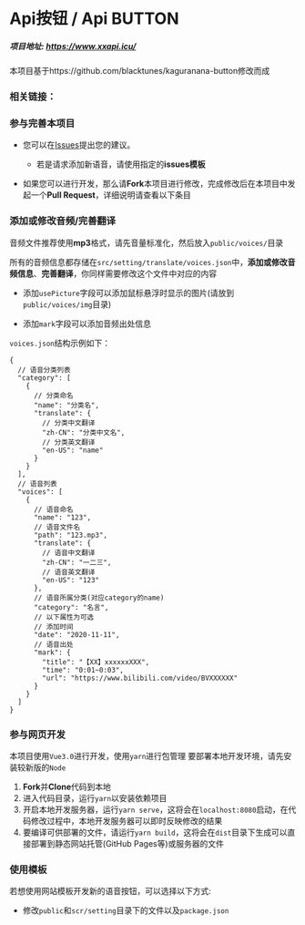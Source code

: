# Api按钮 / Api BUTTON

##### 项目地址: https://www.xxapi.icu/

本项目基于https://github.com/blacktunes/kaguranana-button修改而成

### 相关链接：


### 参与完善本项目

- 您可以在[Issues](https://github.com/DYS763/Api_button/issues)提出您的建议。
  - 若是请求添加新语音，请使用指定的**issues模板**

- 如果您可以进行开发，那么请**Fork**本项目进行修改，完成修改后在本项目中发起一个**Pull Request**，详细说明请查看以下条目

### 添加或修改音频/完善翻译

音频文件推荐使用**mp3**格式，请先音量标准化，然后放入`public/voices/`目录

所有的音频信息都存储在`src/setting/translate/voices.json`中，**添加或修改音频信息**、**完善翻译**，你同样需要修改这个文件中对应的内容

- 添加`usePicture`字段可以添加鼠标悬浮时显示的图片(请放到`public/voices/img`目录)

- 添加`mark`字段可以添加音频出处信息

`voices.json`结构示例如下：
```
{
  // 语音分类列表
  "category": [
    {
      // 分类命名
      "name": "分类名",
      "translate": {
        // 分类中文翻译
        "zh-CN": "分类中文名",
        // 分类英文翻译
        "en-US": "name"
      }
    }
  ],
  // 语音列表
  "voices": [
    {
      // 语音命名
      "name": "123",
      // 语音文件名
      "path": "123.mp3",
      "translate": {
        // 语音中文翻译
        "zh-CN": "一二三",
        // 语音英文翻译
        "en-US": "123"
      },
      // 语音所属分类(对应category的name)
      "category": "名言",
      // 以下属性为可选
      // 添加时间
      "date": "2020-11-11",
      // 语音出处
      "mark": {
        "title": "【XX】xxxxxxXXX",
        "time": "0:01~0:03",
        "url": "https://www.bilibili.com/video/BVXXXXXX"
      }
    }
  ]
}
```

### 参与网页开发

本项目使用`Vue3.0`进行开发，使用`yarn`进行包管理
要部署本地开发环境，请先安装较新版的`Node`

1. **Fork**并**Clone**代码到本地
2. 进入代码目录，运行`yarn`以安装依赖项目
3. 开启本地开发服务器，运行`yarn serve`，这将会在`localhost:8080`启动，在代码修改过程中，本地开发服务器可以即时反映修改的结果
4. 要编译可供部署的文件，请运行`yarn build`，这将会在`dist`目录下生成可以直接部署到静态网站托管(GitHub Pages等)或服务器的文件

### 使用模板

若想使用网站模板开发新的语音按钮，可以选择以下方式:
- 修改`public`和`scr/setting`目录下的文件以及`package.json`